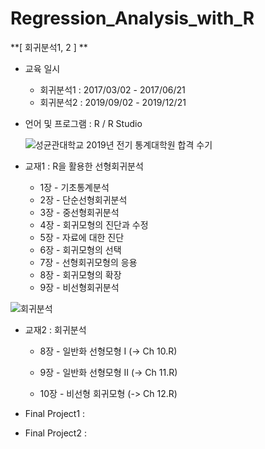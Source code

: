 # Regression_Analysis_with_R
**[ 회귀분석1, 2 ] **

- 교육 일시
  - 회귀분석1 : 2017/03/02 - 2017/06/21
  - 회귀분석2 : 2019/09/02 - 2019/12/21

- 언어 및 프로그램 : R / R Studio

  ![성균관대학교 2019년 전기 통계대학원 합격 수기](http://blogfiles.naver.net/MjAxOTAzMjlfMjIw/MDAxNTUzNzg4MzcwMDUx.5CGGjsro9We0MA5F8IqjOKK1kRzsKfJuC5FQPG45XlMg.Ns5VEkiedAOq_CqN4d5Ho5HE3Zk9tlRDcxsE7_QvGfYg.PNG.ollehw/image.png)

- 교재1 : R을 활용한 선형회귀분석

  - 1장 - 기초통계분석
  - 2장 - 단순선형회귀분석
  - 3장 - 중선형회귀분석
  - 4장 - 회귀모형의 진단과 수정
  - 5장 - 자료에 대한 진단
  - 6장 - 회귀모형의 선택
  - 7장 - 선형회귀모형의 응용
  - 8장 - 회귀모형의 확장
  - 9장 - 비선형회귀분석

![회귀분석](http://image.yes24.com/momo/TopCate107/MidCate10/10698485.jpg)

- 교재2 : 회귀분석
  - 8장 - 일반화 선형모형 I (-> Ch 10.R)
  
  - 9장 - 일반화 선형모형 II (-> Ch 11.R)

  - 10장 - 비선형 회귀모형 (-> Ch 12.R)
  
    
  
- Final Project1 : 
- Final Project2 : 


